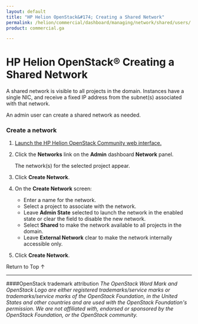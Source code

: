 ```yaml
---
layout: default
title: "HP Helion OpenStack&#174; Creating a Shared Network"
permalink: /helion/commercial/dashboard/managing/network/shared/users/
product: commercial.ga

---
```

<!--UNDER REVISION-->

<script>

function PageRefresh {
onLoad="window.refresh"
}

PageRefresh();

</script>

<!--
<p style="font-size: small;"> <a href="/helion/commercial/ga1/install/">&#9664; PREV</a> | <a href="/helion/commercial/ga1/install-overview/">&#9650; UP</a> | <a href="/helion/commercial/ga1/">NEXT &#9654;</a> </p>
-->

# HP Helion OpenStack&#174; Creating a Shared Network

A shared network is visible to all projects in the domain. Instances have a single NIC, and receive a fixed IP address from the subnet(s) associated with that network. </p>

An admin user can create a shared network as needed. </p>

### Create a network</h3>

1. <a href="/helion/community/dashboard/login/">Launch the HP Helion OpenStack Community web interface.</a></p>

2. Click the <strong>Networks</strong> link on the <strong>Admin</strong> dashboard <strong>Network</strong> panel.</p>

	The network(s) for the selected project appear. </p>

3. Click <strong>Create Network</strong>.</p>

4. On the <strong>Create Network</strong> screen:</p>

	* Enter a name for the network.</li>
	* Select a project to associate with the network.</li>
	* Leave <strong>Admin State</strong> selected to launch the network in the enabled state or clear the field to disable the new network.</li>
	* Select <strong>Shared</strong> to make the network available to all projects in the domain.</li>
	* Leave <strong>External Network</strong> clear to make the network internally accessible only.</li>

5. Click <strong>Create Network</strong>.  

<a href="#top" style="padding:14px 0px 14px 0px; text-decoration: none;"> Return to Top &#8593; </a>


----
####OpenStack trademark attribution
*The OpenStack Word Mark and OpenStack Logo are either registered trademarks/service marks or trademarks/service marks of the OpenStack Foundation, in the United States and other countries and are used with the OpenStack Foundation's permission. We are not affiliated with, endorsed or sponsored by the OpenStack Foundation, or the OpenStack community.*